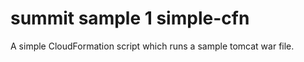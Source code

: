 summit sample 1 simple-cfn
==========

A simple CloudFormation script which runs a sample tomcat war file.
